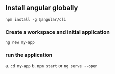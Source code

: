 ## Install angular globally
`npm install -g @angular/cli`
### Create a workspace and initial application
`ng new my-app`
### run the application
a. `cd my-app`
b. `npm start` or
`ng serve --open`